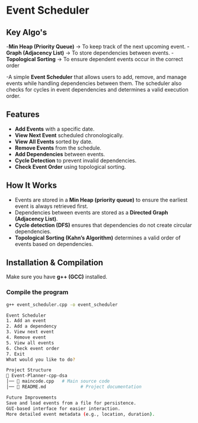 # **Event Scheduler**  

## **Key Algo's**

-**Min Heap (Priority Queue)** → To keep track of the next upcoming event.
-**Graph (Adjacency List)** → To store dependencies between events.
-**Topological Sorting** → To ensure dependent events occur in the correct order



-A simple **Event Scheduler** that allows users to add, remove, and manage events while handling dependencies between them. The scheduler also checks for cycles in event dependencies and determines a valid execution order.  

## **Features**  
- **Add Events** with a specific date.  
- **View Next Event** scheduled chronologically.  
- **View All Events** sorted by date.  
- **Remove Events** from the schedule.  
- **Add Dependencies** between events.  
- **Cycle Detection** to prevent invalid dependencies.  
- **Check Event Order** using topological sorting.  

## **How It Works**  
- Events are stored in a **Min Heap (priority queue)** to ensure the earliest event is always retrieved first.  
- Dependencies between events are stored as a **Directed Graph (Adjacency List)**.  
- **Cycle detection (DFS)** ensures that dependencies do not create circular dependencies.  
- **Topological Sorting (Kahn’s Algorithm)** determines a valid order of events based on dependencies.  

## **Installation & Compilation**  
Make sure you have **g++ (GCC)** installed.  

### **Compile the program**  
```sh
g++ event_scheduler.cpp -o event_scheduler

Event Scheduler  
1. Add an event  
2. Add a dependency  
3. View next event  
4. Remove event  
5. View all events  
6. Check event order  
7. Exit  
What would you like to do?

Project Structure
📁 Event-Planner-cpp-dsa  
│── 📄 maincode.cpp   # Main source code  
│── 📄 README.md             # Project documentation  

Future Improvements
Save and load events from a file for persistence.
GUI-based interface for easier interaction.
More detailed event metadata (e.g., location, duration).
